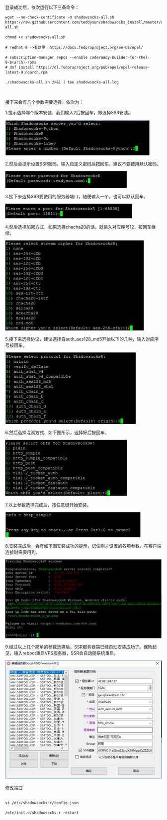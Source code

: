 登录成功后，依次运行以下三条命令：

```shell
wget --no-check-certificate -O shadowsocks-all.sh https://raw.githubusercontent.com/teddysun/shadowsocks_install/master/shadowsocks-all.sh

chmod +x shadowsocks-all.sh

# redhat 9 ->看这里  https://docs.fedoraproject.org/en-US/epel/

# subscription-manager repos --enable codeready-builder-for-rhel-9-$(arch)-rpms
# dnf install https://dl.fedoraproject.org/pub/epel/epel-release-latest-9.noarch.rpm

./shadowsocks-all.sh 2>&1 | tee shadowsocks-all.log



```

接下来会有几个参数需要选择，依次为：

1.提示选择哪个版本安装，我们输入2后按回车，即选择SSR安装。

![image](https://github.com/gengkeke/ssr/blob/master/ssr/images/1.jpg)

2.然后会提示设置SSR密码，输入自定义密码后按回车，建议不要使用默认密码。

![image](https://github.com/gengkeke/ssr/blob/master/ssr/images/2.jpg)

3.接下来选择SSR要使用的服务器端口，随便输入一个，也可以默认回车。

![image](https://github.com/gengkeke/ssr/blob/master/ssr/images/3.jpg)

4.然后选择加密方式，如果选择chacha20的话，就输入对应序号12，按回车继续。

![image](https://github.com/gengkeke/ssr/blob/master/ssr/images/4.jpg)

5.接下来选择协议，建议选择自auth_aes128_md5开始以下的几种，输入对应序号按回车。

![image](https://github.com/gengkeke/ssr/blob/master/ssr/images/5.jpg)

6.然后选择混淆方式，如下图所示，选择好后按回车。                        

![image](https://github.com/gengkeke/ssr/blob/master/ssr/images/6.jpg)

7.以上参数选择完成后，按任意键开始安装。                              

![image](https://github.com/gengkeke/ssr/blob/master/ssr/images/7.jpg)

8.安装完成后，会有如下图安装成功的提示，记住刚才设置的各项参数，在客户端连接时需要用到。

![image](https://github.com/gengkeke/ssr/blob/master/ssr/images/8.jpg)

9.经过以上几个简单的参数选择后，SSR服务器端已经自动安装成功了。保险起见，输入reboot重启VPS服务器，SSR会自动随系统重启。 

![image](https://github.com/gengkeke/ssr/blob/master/ssr/images/9.jpg)

修改端口

```shell

vi /etc/shadowsocks-r/config.json

/etc/init.d/shadowsocks-r restart

```




















